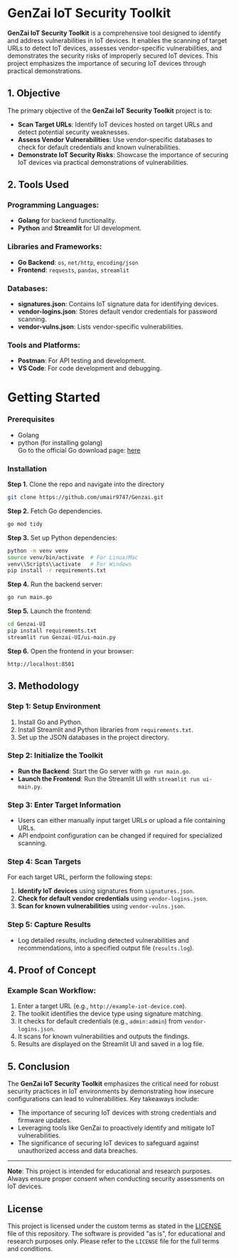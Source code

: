 # GenZai IoT Security Toolkit
**GenZai IoT Security Toolkit** is a comprehensive tool designed to identify and address vulnerabilities in IoT devices. It enables the scanning of target URLs to detect IoT devices, assesses vendor-specific vulnerabilities, and demonstrates the security risks of improperly secured IoT devices. This project emphasizes the importance of securing IoT devices through practical demonstrations.
## 1. Objective
The primary objective of the **GenZai IoT Security Toolkit** project is to:
- **Scan Target URLs**: Identify IoT devices hosted on target URLs and detect potential security weaknesses.
- **Assess Vendor Vulnerabilities**: Use vendor-specific databases to check for default credentials and known vulnerabilities.
- **Demonstrate IoT Security Risks**: Showcase the importance of securing IoT devices via practical demonstrations of vulnerabilities.
## 2. Tools Used
### Programming Languages:
- **Golang** for backend functionality.
- **Python** and **Streamlit** for UI development.
### Libraries and Frameworks:
- **Go Backend**: `os`, `net/http`, `encoding/json`
- **Frontend**: `requests`, `pandas`, `streamlit`
### Databases:
- **signatures.json**: Contains IoT signature data for identifying devices.
- **vendor-logins.json**: Stores default vendor credentials for password scanning.
- **vendor-vulns.json**: Lists vendor-specific vulnerabilities.
### Tools and Platforms:
- **Postman**: For API testing and development.
- **VS Code**: For code development and debugging.

# Getting Started

### Prerequisites
* Golang
* python 
(for installing golang)  
Go to the official Go download page: [here](https://go.dev/dl/)
### Installation

**Step 1.** Clone the repo and navigate into the directory

```sh
git clone https://github.com/umair9747/Genzai.git
```

**Step 2.** Fetch Go dependencies.

```sh
go mod tidy
```

**Step 3.** Set up Python dependencies:

```sh
python -m venv venv
source venv/bin/activate  # For Linux/Mac
venv\\Scripts\\activate   # For Windows
pip install -r requirements.txt
```


**Step 4.** Run the backend server:

```sh
go run main.go
```

**Step 5.** Launch the frontend:


```sh
cd Genzai-UI
pip install requirements.txt
streamlit run Genzai-UI/ui-main.py

```

**Step 6.** Open the frontend in your browser:
```
http://localhost:8501
```

## 3. Methodology
### Step 1: Setup Environment
1. Install Go and Python.
2. Install Streamlit and Python libraries from `requirements.txt`.
3. Set up the JSON databases in the project directory.
### Step 2: Initialize the Toolkit
- **Run the Backend**: Start the Go server with `go run main.go`.
- **Launch the Frontend**: Run the Streamlit UI with `streamlit run ui-main.py`.
### Step 3: Enter Target Information
- Users can either manually input target URLs or upload a file containing URLs.
- API endpoint configuration can be changed if required for specialized scanning.
### Step 4: Scan Targets
For each target URL, perform the following steps:
1. **Identify IoT devices** using signatures from `signatures.json`.
2. **Check for default vendor credentials** using `vendor-logins.json`.
3. **Scan for known vulnerabilities** using `vendor-vulns.json`.
### Step 5: Capture Results
- Log detailed results, including detected vulnerabilities and recommendations, into a specified output file (`results.log`).
## 4. Proof of Concept
### Example Scan Workflow:
1. Enter a target URL (e.g., `http://example-iot-device.com`).
2. The toolkit identifies the device type using signature matching.
3. It checks for default credentials (e.g., `admin:admin`) from `vendor-logins.json`.
4. It scans for known vulnerabilities and outputs the findings.
5. Results are displayed on the Streamlit UI and saved in a log file.
## 5. Conclusion
The **GenZai IoT Security Toolkit** emphasizes the critical need for robust security practices in IoT environments by demonstrating how insecure configurations can lead to vulnerabilities. Key takeaways include:
- The importance of securing IoT devices with strong credentials and firmware updates.
- Leveraging tools like GenZai to proactively identify and mitigate IoT vulnerabilities.
- The significance of securing IoT devices to safeguard against unauthorized access and data breaches.
---
**Note**: This project is intended for educational and research purposes. Always ensure proper consent when conducting security assessments on IoT devices.
## License
This project is licensed under the custom terms as stated in the [LICENSE](https://github.com/Nikith-S/GenZai-IoT-Security-Toolkit/blob/main/LICENSE) file of this repository. The software is provided "as is", for educational and research purposes only.
Please refer to the `LICENSE` file for the full terms and conditions.
